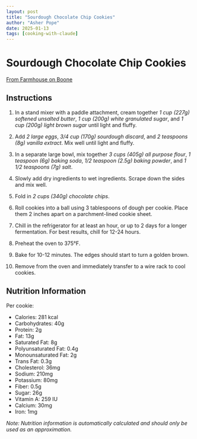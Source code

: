 ```yaml
---
layout: post
title: "Sourdough Chocolate Chip Cookies"
author: "Asher Pope"
date: 2025-01-13
tags: [cooking-with-claude]
---
```


# Sourdough Chocolate Chip Cookies
[From Farmhouse on Boone](https://www.farmhouseonboone.com/sourdough-chocolate-chip-cookies/)

## Instructions

1. In a stand mixer with a paddle attachment, cream together *1 cup (227g) softened unsalted butter*, *1 cup (200g) white granulated sugar*, and *1 cup (200g) light brown sugar* until light and fluffy.

2. Add *2 large eggs*, *3/4 cup (170g) sourdough discard*, and *2 teaspoons (8g) vanilla extract*. Mix well until light and fluffy.

3. In a separate large bowl, mix together *3 cups (405g) all purpose flour*, *1 teaspoon (6g) baking soda*, *1/2 teaspoon (2.5g) baking powder*, and *1 1/2 teaspoons (7g) salt*.

4. Slowly add dry ingredients to wet ingredients. Scrape down the sides and mix well.

5. Fold in *2 cups (340g) chocolate chips*.

6. Roll cookies into a ball using 3 tablespoons of dough per cookie. Place them 2 inches apart on a parchment-lined cookie sheet.

7. Chill in the refrigerator for at least an hour, or up to 2 days for a longer fermentation. For best results, chill for 12-24 hours.

8. Preheat the oven to 375°F.

9. Bake for 10-12 minutes. The edges should start to turn a golden brown.

10. Remove from the oven and immediately transfer to a wire rack to cool cookies.

## Nutrition Information
Per cookie:
- Calories: 281 kcal
- Carbohydrates: 40g
- Protein: 2g
- Fat: 13g
- Saturated Fat: 8g
- Polyunsaturated Fat: 0.4g
- Monounsaturated Fat: 2g
- Trans Fat: 0.3g
- Cholesterol: 36mg
- Sodium: 210mg
- Potassium: 80mg
- Fiber: 0.5g
- Sugar: 26g
- Vitamin A: 259 IU
- Calcium: 30mg
- Iron: 1mg

*Note: Nutrition information is automatically calculated and should only be used as an approximation.*​​​​​​​​​​​​​​​​